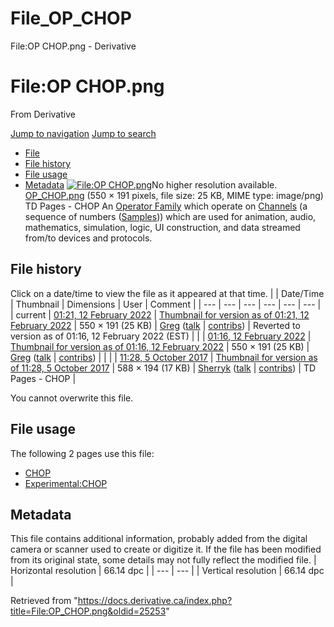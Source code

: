 

# File_OP_CHOP

File:OP CHOP.png - Derivative




# File:OP CHOP.png
From Derivative

[Jump to navigation](#mw-head)
[Jump to search](#searchInput)
* [File](#file)
* [File history](#filehistory)
* [File usage](#filelinks)
* [Metadata](#metadata)
[![File:OP CHOP.png](https://docs.derivative.ca/images/e/e9/OP_CHOP.png?20220212062105)](images/e/e9/OP_CHOP.png)No higher resolution available.
[OP\_CHOP.png](images/e/e9/OP_CHOP.png "OP CHOP.png") ‎(550 × 191 pixels, file size: 25 KB, MIME type: image/png)
TD Pages - CHOP
An [Operator Family](Operator_Family.html "Operator Family") which operate on [Channels](Channel.html "Channel") (a sequence of numbers ([Samples](Sample.html "Sample"))) which are used for animation, audio, mathematics, simulation, logic, UI construction, and data streamed from/to devices and protocols.

## File history
Click on a date/time to view the file as it appeared at that time.
|  | Date/Time | Thumbnail | Dimensions | User | Comment |
| --- | --- | --- | --- | --- | --- |
| current | [01:21, 12 February 2022](images/e/e9/OP_CHOP.png) | [Thumbnail for version as of 01:21, 12 February 2022](images/e/e9/OP_CHOP.png) | 550 × 191 (25 KB) | [Greg](https://docs.derivative.ca/User:Greg "User:Greg") ([talk](https://docs.derivative.ca/index.php?title=User_talk:Greg&action=edit&redlink=1 "User talk:Greg (page does not exist)") | [contribs](https://docs.derivative.ca/Special:Contributions/Greg "Special:Contributions/Greg")) | Reverted to version as of 01:16, 12 February 2022 (EST) |
|  | [01:16, 12 February 2022](https://docs.derivative.ca/images/archive/e/e9/20220212061812%21OP_CHOP.png) | [Thumbnail for version as of 01:16, 12 February 2022](https://docs.derivative.ca/images/archive/e/e9/20220212061812%21OP_CHOP.png) | 550 × 191 (25 KB) | [Greg](https://docs.derivative.ca/User:Greg "User:Greg") ([talk](https://docs.derivative.ca/index.php?title=User_talk:Greg&action=edit&redlink=1 "User talk:Greg (page does not exist)") | [contribs](https://docs.derivative.ca/Special:Contributions/Greg "Special:Contributions/Greg")) |  |
|  | [11:28, 5 October 2017](https://docs.derivative.ca/images/archive/e/e9/20220212061615%21OP_CHOP.png) | [Thumbnail for version as of 11:28, 5 October 2017](https://docs.derivative.ca/images/archive/e/e9/20220212061615%21OP_CHOP.png) | 588 × 194 (17 KB) | [Sherryk](https://docs.derivative.ca/index.php?title=User:Sherryk&action=edit&redlink=1 "User:Sherryk (page does not exist)") ([talk](https://docs.derivative.ca/index.php?title=User_talk:Sherryk&action=edit&redlink=1 "User talk:Sherryk (page does not exist)") | [contribs](https://docs.derivative.ca/Special:Contributions/Sherryk "Special:Contributions/Sherryk")) | TD Pages - CHOP |

You cannot overwrite this file.
## File usage
The following 2 pages use this file:
* [CHOP](CHOP.html "CHOP")
* [Experimental:CHOP](Experimental_CHOP.html "Experimental:CHOP")
## Metadata
This file contains additional information, probably added from the digital camera or scanner used to create or digitize it.
If the file has been modified from its original state, some details may not fully reflect the modified file.
| Horizontal resolution | 66.14 dpc |
| --- | --- |
| Vertical resolution | 66.14 dpc |

Retrieved from "<https://docs.derivative.ca/index.php?title=File:OP_CHOP.png&oldid=25253>"